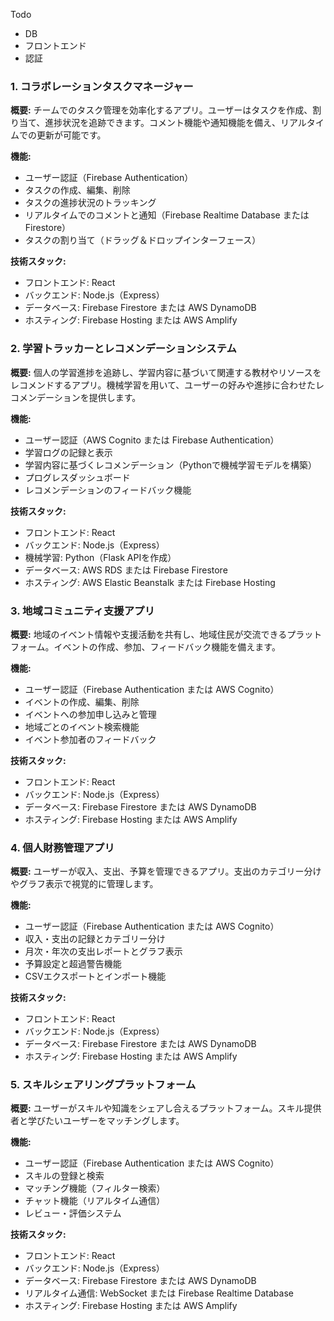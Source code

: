 Todo
- DB
- フロントエンド
- 認証

### 1. コラボレーションタスクマネージャー

**概要:** チームでのタスク管理を効率化するアプリ。ユーザーはタスクを作成、割り当て、進捗状況を追跡できます。コメント機能や通知機能を備え、リアルタイムでの更新が可能です。

**機能:**

- ユーザー認証（Firebase Authentication）
- タスクの作成、編集、削除
- タスクの進捗状況のトラッキング
- リアルタイムでのコメントと通知（Firebase Realtime Database または Firestore）
- タスクの割り当て（ドラッグ＆ドロップインターフェース）

**技術スタック:**

- フロントエンド: React
- バックエンド: Node.js（Express）
- データベース: Firebase Firestore または AWS DynamoDB
- ホスティング: Firebase Hosting または AWS Amplify

### 2. 学習トラッカーとレコメンデーションシステム

**概要:** 個人の学習進捗を追跡し、学習内容に基づいて関連する教材やリソースをレコメンドするアプリ。機械学習を用いて、ユーザーの好みや進捗に合わせたレコメンデーションを提供します。

**機能:**

- ユーザー認証（AWS Cognito または Firebase Authentication）
- 学習ログの記録と表示
- 学習内容に基づくレコメンデーション（Pythonで機械学習モデルを構築）
- プログレスダッシュボード
- レコメンデーションのフィードバック機能

**技術スタック:**

- フロントエンド: React
- バックエンド: Node.js（Express）
- 機械学習: Python（Flask APIを作成）
- データベース: AWS RDS または Firebase Firestore
- ホスティング: AWS Elastic Beanstalk または Firebase Hosting

### 3. 地域コミュニティ支援アプリ

**概要:** 地域のイベント情報や支援活動を共有し、地域住民が交流できるプラットフォーム。イベントの作成、参加、フィードバック機能を備えます。

**機能:**

- ユーザー認証（Firebase Authentication または AWS Cognito）
- イベントの作成、編集、削除
- イベントへの参加申し込みと管理
- 地域ごとのイベント検索機能
- イベント参加者のフィードバック

**技術スタック:**

- フロントエンド: React
- バックエンド: Node.js（Express）
- データベース: Firebase Firestore または AWS DynamoDB
- ホスティング: Firebase Hosting または AWS Amplify

### 4. 個人財務管理アプリ

**概要:** ユーザーが収入、支出、予算を管理できるアプリ。支出のカテゴリー分けやグラフ表示で視覚的に管理します。

**機能:**

- ユーザー認証（Firebase Authentication または AWS Cognito）
- 収入・支出の記録とカテゴリー分け
- 月次・年次の支出レポートとグラフ表示
- 予算設定と超過警告機能
- CSVエクスポートとインポート機能

**技術スタック:**

- フロントエンド: React
- バックエンド: Node.js（Express）
- データベース: Firebase Firestore または AWS DynamoDB
- ホスティング: Firebase Hosting または AWS Amplify

### 5. スキルシェアリングプラットフォーム

**概要:** ユーザーがスキルや知識をシェアし合えるプラットフォーム。スキル提供者と学びたいユーザーをマッチングします。

**機能:**

- ユーザー認証（Firebase Authentication または AWS Cognito）
- スキルの登録と検索
- マッチング機能（フィルター検索）
- チャット機能（リアルタイム通信）
- レビュー・評価システム

**技術スタック:**

- フロントエンド: React
- バックエンド: Node.js（Express）
- データベース: Firebase Firestore または AWS DynamoDB
- リアルタイム通信: WebSocket または Firebase Realtime Database
- ホスティング: Firebase Hosting または AWS Amplify
